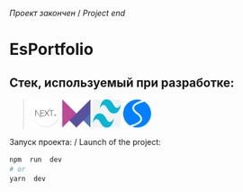 *Проект закончен* / *Project end*
# EsPortfolio
## Стек, используемый при разработке:
> <img src="readmi-icons/next.png" width="50" height="50">
> <img src="readmi-icons/framer.png" width="50" height="50">
> <img src="readmi-icons/tailwind.png" width="50" height="50">
> <img src="readmi-icons/swiper.png" width="50" height="50">

Запуск проекта: / Launch of the project:

  

```bash
npm  run  dev
# or
yarn  dev
```
